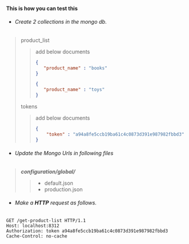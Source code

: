 #### This is how you can test this

* ###### Create 2 collections in the mongo db.
> product_list
> > add below documents
> > ```json
> > {
> >    "product_name" : "books"
> > }
> > ```
> > ```json
> > {
> >    "product_name" : "toys"
> > }
> > ```
> 
> tokens
> > add below documents
> > ```json
> > {
> >     "token" : "a94a8fe5ccb19ba61c4c0873d391e987982fbbd3"
> > }
> > ```

* ###### Update the Mongo Urls in following files
> ***configuration/global/***
> > * default.json
> > * production.json

* ###### Make a **HTTP** request as follows.
```http
GET /get-product-list HTTP/1.1
Host: localhost:8312
Authorization: token a94a8fe5ccb19ba61c4c0873d391e987982fbbd3
Cache-Control: no-cache
```
